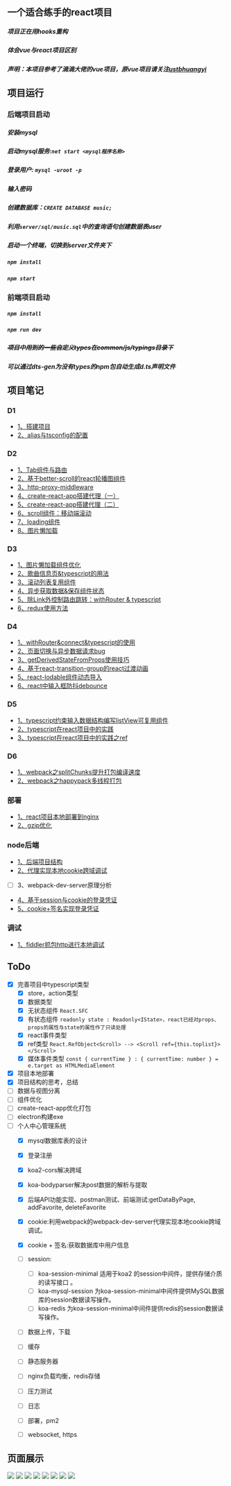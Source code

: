 ## 一个适合练手的react项目
##### 项目正在用hooks重构
##### 体会vue与react项目区别
##### 声明：本项目参考了滴滴大佬的vue项目，原vue项目请关注[ustbhuangyi](https://github.com/ustbhuangyi)

## 项目运行
### 后端项目启动
 ##### 安装mysql
 ##### 启动mysql服务:`net start <mysql程序名称>`
 ##### 登录用户: `mysql -uroot -p`
 ##### 输入密码
 ##### 创建数据库：`CREATE DATABASE music;`
 ##### 利用`server/sql/music.sql`中的查询语句创建数据表user
 ##### 启动一个终端，切换到server文件夹下
 ##### `npm install`
 ##### `npm start`

### 前端项目启动
 ##### `npm install`
 ##### `npm run dev`
 ##### ~~项目中用到的一些自定义types在common/js/typings目录下~~
 ##### 可以通过dts-gen为没有types的npm包自动生成d.ts声明文件


## 项目笔记
### D1
- [1、搭建项目](https://github.com/BUPTlhuanyu/react-music-lhy/blob/master/blog/D1/1%E3%80%81%E6%90%AD%E5%BB%BA%E9%A1%B9%E7%9B%AE.md)
- [2、alias与tsconfig的配置](https://github.com/BUPTlhuanyu/react-music-lhy/blob/master/blog/D1/2%E3%80%81alias%E4%B8%8Etsconfig%E7%9A%84%E9%85%8D%E7%BD%AE.md)

### D2
- [1、Tab组件与路由](https://github.com/BUPTlhuanyu/react-music-lhy/blob/master/blog/D2/1%E3%80%81Tab%E7%BB%84%E4%BB%B6%E4%B8%8E%E8%B7%AF%E7%94%B1.md)
- [2、基于better-scroll的react轮播图组件](https://github.com/BUPTlhuanyu/react-music-lhy/blob/master/blog/D2/2%E3%80%81%E5%9F%BA%E4%BA%8Ebetter-scroll%E7%9A%84react%E8%BD%AE%E6%92%AD%E5%9B%BE%E7%BB%84%E4%BB%B6.md)
- [3、http-proxy-middleware](https://github.com/BUPTlhuanyu/react-music-lhy/blob/master/blog/D2/3%E3%80%81http-proxy-middleware.md)
- [4、create-react-app搭建代理（一）](https://github.com/BUPTlhuanyu/react-music-lhy/blob/master/blog/D2/4%E3%80%81create-react-app%E6%90%AD%E5%BB%BA%E4%BB%A3%E7%90%86%EF%BC%88%E4%B8%80%EF%BC%89.md)
- [5、create-react-app搭建代理（二）](https://github.com/BUPTlhuanyu/react-music-lhy/blob/master/blog/D2/5%E3%80%81create-react-app%E6%90%AD%E5%BB%BA%E4%BB%A3%E7%90%86%EF%BC%88%E4%BA%8C%EF%BC%89.md)
- [6、scroll组件：移动端滚动](https://github.com/BUPTlhuanyu/react-music-lhy/blob/master/blog/D2/6%E3%80%81scroll%E7%BB%84%E4%BB%B6%EF%BC%9A%E7%A7%BB%E5%8A%A8%E7%AB%AF%E6%BB%9A%E5%8A%A8.md)
- [7、loading组件](https://github.com/BUPTlhuanyu/react-music-lhy/blob/master/blog/D2/7%E3%80%81loading%E7%BB%84%E4%BB%B6.md)
- [8、图片懒加载](https://github.com/BUPTlhuanyu/react-music-lhy/blob/master/blog/D2/8%E3%80%81%E5%9B%BE%E7%89%87%E6%87%92%E5%8A%A0%E8%BD%BD.md)

### D3
- [1、图片懒加载组件优化](https://github.com/BUPTlhuanyu/react-music-lhy/blob/master/blog/D3/1%E3%80%81%E5%9B%BE%E7%89%87%E6%87%92%E5%8A%A0%E8%BD%BD%E7%BB%84%E4%BB%B6%E4%BC%98%E5%8C%96.md)
- [2、歌曲信息页&typescript的用法](https://github.com/BUPTlhuanyu/react-music-lhy/blob/master/blog/D3/2%E3%80%81%E6%AD%8C%E6%9B%B2%E4%BF%A1%E6%81%AF%E9%A1%B5%2Btypescript%E7%9A%84%E7%94%A8%E6%B3%95.md)
- [3、滚动列表复用组件](https://github.com/BUPTlhuanyu/react-music-lhy/blob/master/blog/D3/3%E3%80%81%E6%BB%9A%E5%8A%A8%E5%88%97%E8%A1%A8%E5%A4%8D%E7%94%A8%E7%BB%84%E4%BB%B6.md)
- [4、异步获取数据&保存组件状态](https://github.com/BUPTlhuanyu/react-music-lhy/blob/master/blog/D3/4%E3%80%81%E5%BC%82%E6%AD%A5%E8%8E%B7%E5%8F%96%E6%95%B0%E6%8D%AE%26%26%E4%BF%9D%E5%AD%98%E7%BB%84%E4%BB%B6%E7%8A%B6%E6%80%81.md)
- [5、除Link外控制路由跳转：withRouter & typescript](https://github.com/BUPTlhuanyu/react-music-lhy/blob/master/blog/D3/5%E3%80%81%E9%99%A4Link%E5%A4%96%E6%8E%A7%E5%88%B6%E8%B7%AF%E7%94%B1%E8%B7%B3%E8%BD%AC%EF%BC%9AwithRouter%20%26%26%20typescript.md)
- [6、redux使用方法](https://github.com/BUPTlhuanyu/react-music-lhy/blob/master/blog/D3/6%E3%80%81redux%E4%BD%BF%E7%94%A8%E6%96%B9%E6%B3%95.md)

### D4
- [1、withRouter&connect&typescript的使用](https://github.com/BUPTlhuanyu/react-music-lhy/blob/master/blog/D4/withRouter%26connect%26typescript%E7%9A%84%E4%BD%BF%E7%94%A8.md)
- [2、页面切换与异步数据请求bug](https://github.com/BUPTlhuanyu/react-music-lhy/blob/master/blog/D4/%E9%A1%B5%E9%9D%A2%E5%88%87%E6%8D%A2%E4%B8%8E%E5%BC%82%E6%AD%A5%E6%95%B0%E6%8D%AE%E8%AF%B7%E6%B1%82bug.md)
- [3、getDerivedStateFromProps使用技巧](https://github.com/BUPTlhuanyu/react-music-lhy/blob/master/blog/D4/getDerivedStateFromProps%E4%BD%BF%E7%94%A8%E6%8A%80%E5%B7%A7.md)
- [4、基于react-transition-group的react过渡动画](https://github.com/BUPTlhuanyu/react-music-lhy/blob/master/blog/D4/react%E5%8A%A8%E7%94%BBCSSTransition.md)
- [5、react-lodable组件动态导入](https://github.com/BUPTlhuanyu/react-music-lhy/blob/master/blog/D4/react-lodable%e7%bb%84%e4%bb%b6%e5%8a%a8%e6%80%81%e5%af%bc%e5%85%a5.md)
- [6、react中输入框防抖debounce](https://github.com/BUPTlhuanyu/react-music-lhy/blob/master/blog/D4/react%e4%b8%ad%e8%be%93%e5%85%a5%e6%a1%86%e9%98%b2%e6%8a%96debounce.md)

### D5
- [1、typescript约束输入数据结构编写listView可复用组件](https://github.com/BUPTlhuanyu/react-music-lhy/blob/master/blog/D5/typescript%e7%ba%a6%e6%9d%9f%e8%be%93%e5%85%a5%e6%95%b0%e6%8d%ae%e7%bb%93%e6%9e%84%e7%bc%96%e5%86%99listView%e5%8f%af%e5%a4%8d%e7%94%a8%e7%bb%84%e4%bb%b6.md)
- [2、typescript在react项目中的实践](https://github.com/BUPTlhuanyu/react-music-lhy/blob/master/blog/D5/typescript%e5%9c%a8react%e9%a1%b9%e7%9b%ae%e4%b8%ad%e7%9a%84%e5%ae%9e%e8%b7%b5.md)
- [3、typescript在react项目中的实践之ref](https://github.com/BUPTlhuanyu/react-music-lhy/blob/master/blog/D5/typescript%e5%9c%a8react%e9%a1%b9%e7%9b%ae%e4%b8%ad%e7%9a%84%e5%ae%9e%e8%b7%b5%e4%b9%8bref.md)

### D6
- [1、webpack之splitChunks提升打包编译速度](https://github.com/BUPTlhuanyu/react-music-lhy/blob/master/blog/D6/webpack%e4%b9%8bsplitChunks%e6%8f%90%e5%8d%87%e6%89%93%e5%8c%85%e7%bc%96%e8%af%91%e9%80%9f%e5%ba%a6.md)
- [2、webpack之happypack多线程打包](https://github.com/BUPTlhuanyu/react-music-lhy/blob/master/blog/D6/webpack%e4%b9%8bhappypack%e5%a4%9a%e7%ba%bf%e7%a8%8b%e6%89%93%e5%8c%85.md)

### 部署
- [1、react项目本地部署到nginx](https://github.com/BUPTlhuanyu/react-music-lhy/blob/master/blog/%E9%83%A8%E7%BD%B2/1%e3%80%81react%e9%a1%b9%e7%9b%ae%e6%9c%ac%e5%9c%b0%e9%83%a8%e7%bd%b2%e5%88%b0nginx.md)
- [2、gzip优化](https://github.com/BUPTlhuanyu/react-music-lhy/blob/master/blog/%E9%83%A8%E7%BD%B2/2%e3%80%81gzip%e4%bc%98%e5%8c%96.md)

### node后端
- [1、后端项目结构](https://github.com/BUPTlhuanyu/react-music-lhy/blob/master/blog/node%e5%90%8e%e7%ab%af/%e5%90%8e%e7%ab%af%e9%a1%b9%e7%9b%ae%e7%bb%93%e6%9e%84.md)
- [2、代理实现本地cookie跨域调试](https://github.com/BUPTlhuanyu/react-music-lhy/blob/master/blog/node%e5%90%8e%e7%ab%af/%e4%bb%a3%e7%90%86%e5%ae%9e%e7%8e%b0%e6%9c%ac%e5%9c%b0cookie%e8%b7%a8%e5%9f%9f%e8%b0%83%e8%af%95.md)
- [ ] 3、webpack-dev-server原理分析
- [4、基于session与cookie的登录凭证](https://github.com/BUPTlhuanyu/react-music-lhy/blob/master/blog/node%E5%90%8E%E7%AB%AF/%E5%9F%BA%E4%BA%8Esession%E4%B8%8Ecookie%E7%9A%84%E7%99%BB%E5%BD%95%E5%87%AD%E8%AF%81.md)
- [5、cookie+签名实现登录凭证](https://github.com/BUPTlhuanyu/react-music-lhy/blob/master/blog/node%E5%90%8E%E7%AB%AF/cookie%2B%E7%AD%BE%E5%90%8D%E5%AE%9E%E7%8E%B0%E7%99%BB%E5%BD%95%E5%87%AD%E8%AF%81.md)

### 调试
- [1、fiddler抓包http进行本地调试](http://note.youdao.com/noteshare?id=70e08556aa386dfc5f649dd6b4b15150&sub=1A34BF503D0A4B85851C7FE8019E1DCD)


## ToDo
- [x] 完善项目中typescript类型
    - [x] store，action类型
    - [x] 数据类型
    - [x] 无状态组件 `React.SFC`
    - [x] 有状态组件
        `readonly state : Readonly<IState>，react已经对props、props的属性与state的属性作了只读处理`
    - [x] react事件类型
    - [x] ref类型 `React.RefObject<Scroll> --> <Scroll ref={this.toplist}></Scroll>`
    - [x] 媒体事件类型 `const { currentTime } : { currentTime: number } = e.target as HTMLMediaElement`
- [x] 项目本地部署
- [x] 项目结构的思考，总结
- [ ] 数据与视图分离
- [ ] 组件优化
- [ ] create-react-app优化打包
- [ ] electron构建exe
- [ ] 个人中心管理系统
    - [x] mysql数据库表的设计
    - [x] 登录注册
    - [x] koa2-cors解决跨域
    - [x] koa-bodyparser解决post数据的解析与提取
    - [x] 后端API功能实现、postman测试、前端测试:getDataByPage, addFavorite, deleteFavorite
    - [x] cookie:利用webpack的webpack-dev-server代理实现本地cookie跨域调试。
    - [x] cookie + 签名:获取数据库中用户信息
    - [ ] session:
        - [ ] koa-session-minimal 适用于koa2 的session中间件，提供存储介质的读写接口 。
        - [ ] koa-mysql-session 为koa-session-minimal中间件提供MySQL数据库的session数据读写操作。
        - [ ] koa-redis 为koa-session-minimal中间件提供redis的session数据读写操作。
    - [ ] 数据上传，下载
    - [ ] 缓存
    - [ ] 静态服务器
    - [ ] nginx负载均衡，redis存储
    - [ ] 压力测试
    - [ ] 日志
    - [ ] 部署，pm2
    - [ ] websocket, https


## 页面展示
![](https://github.com/BUPTlhuanyu/react-music-lhy/blob/master/blog/%E5%B1%95%E7%A4%BA/Transition.gif)
![](https://github.com/BUPTlhuanyu/react-music-lhy/blob/master/blog/%E5%B1%95%E7%A4%BA/home.gif)
![](https://github.com/BUPTlhuanyu/react-music-lhy/blob/master/blog/%E5%B1%95%E7%A4%BA/lazyload.gif)
![](https://github.com/BUPTlhuanyu/react-music-lhy/blob/master/blog/%E5%B1%95%E7%A4%BA/player.gif)
![](https://github.com/BUPTlhuanyu/react-music-lhy/blob/master/blog/%E5%B1%95%E7%A4%BA/scroll.gif)
![](https://github.com/BUPTlhuanyu/react-music-lhy/blob/master/blog/%E5%B1%95%E7%A4%BA/scroll2.gif)
![](https://github.com/BUPTlhuanyu/react-music-lhy/blob/master/blog/node%E5%90%8E%E7%AB%AF/getDataByPage%E6%B5%8B%E8%AF%95.png)
![](https://github.com/BUPTlhuanyu/react-music-lhy/blob/master/blog/node%E5%90%8E%E7%AB%AF/%e7%99%bb%e5%bd%95%e6%b3%a8%e5%86%8c%e6%b7%bb%e5%8a%a0favorite%e7%9a%84%e7%ae%80%e5%8d%95%e6%bc%94%e7%a4%ba.gif)